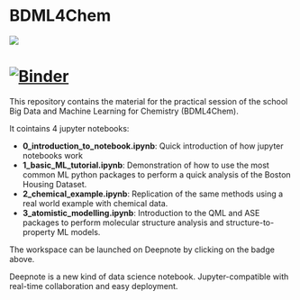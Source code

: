 # BDML4Chem
[<img src="https://deepnote.com/buttons/launch-in-deepnote-small.svg">](https://deepnote.com/launch?url=https://github.com/lcmd-epfl/BDML4Chem.git)
# [![Binder](https://mybinder.org/badge_logo.svg)](https://mybinder.org/v2/gh/lcmd-epfl/BDML4Chem/main)

This repository contains the material for the practical session of the school Big Data and Machine Learning for Chemistry (BDML4Chem).

It cointains 4 jupyter notebooks:

-   **0_introduction_to_notebook.ipynb**: Quick introduction of how jupyter notebooks work 
-   **1_basic_ML_tutorial.ipynb**: Demonstration of how to use the most common ML python packages to perform a quick analysis of the Boston Housing Dataset.
-   **2_chemical_example.ipynb**: Replication of the same methods using a real world example with chemical data.
-   **3_atomistic_modelling.ipynb**: Introduction to the QML and ASE packages to perform molecular structure analysis and structure-to-property ML models.

The workspace can be launched on Deepnote by clicking on the badge above. 

Deepnote is a new kind of data science notebook. Jupyter-compatible with real-time collaboration and easy deployment.